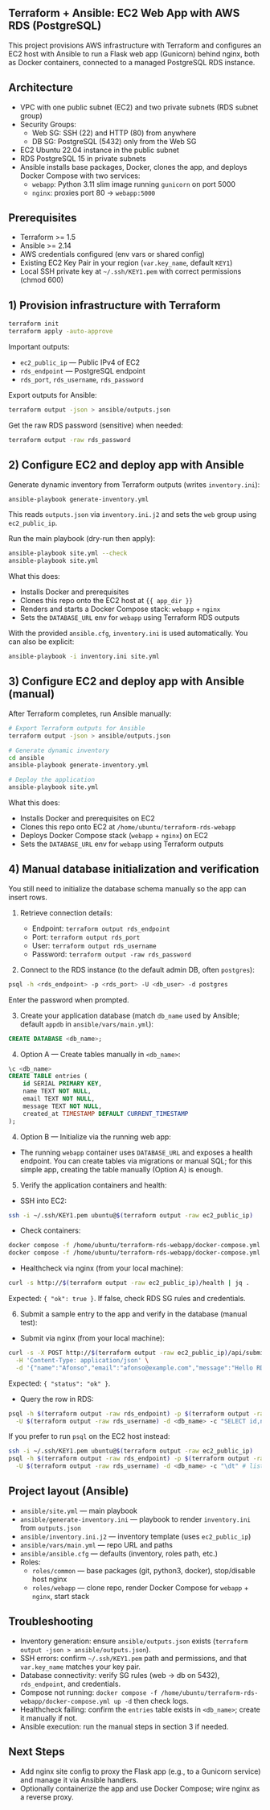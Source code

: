 ## Terraform + Ansible: EC2 Web App with AWS RDS (PostgreSQL)

This project provisions AWS infrastructure with Terraform and configures an EC2 host with Ansible to run a Flask web app (Gunicorn) behind nginx, both as Docker containers, connected to a managed PostgreSQL RDS instance.

## Architecture
- VPC with one public subnet (EC2) and two private subnets (RDS subnet group)
- Security Groups:
  - Web SG: SSH (22) and HTTP (80) from anywhere
  - DB SG: PostgreSQL (5432) only from the Web SG
- EC2 Ubuntu 22.04 instance in the public subnet
- RDS PostgreSQL 15 in private subnets
- Ansible installs base packages, Docker, clones the app, and deploys Docker Compose with two services:
  - `webapp`: Python 3.11 slim image running `gunicorn` on port 5000
  - `nginx`: proxies port 80 → `webapp:5000`

## Prerequisites
- Terraform >= 1.5
- Ansible >= 2.14
- AWS credentials configured (env vars or shared config)
- Existing EC2 Key Pair in your region (`var.key_name`, default `KEY1`)
- Local SSH private key at `~/.ssh/KEY1.pem` with correct permissions (chmod 600)

## 1) Provision infrastructure with Terraform
```bash
terraform init
terraform apply -auto-approve
```

Important outputs:
- `ec2_public_ip` — Public IPv4 of EC2
- `rds_endpoint` — PostgreSQL endpoint
- `rds_port`, `rds_username`, `rds_password`

Export outputs for Ansible:
```bash
terraform output -json > ansible/outputs.json
```

Get the raw RDS password (sensitive) when needed:
```bash
terraform output -raw rds_password
```

## 2) Configure EC2 and deploy app with Ansible
Generate dynamic inventory from Terraform outputs (writes `inventory.ini`):
```bash
ansible-playbook generate-inventory.yml
```
This reads `outputs.json` via `inventory.ini.j2` and sets the `web` group using `ec2_public_ip`.

Run the main playbook (dry-run then apply):
```bash
ansible-playbook site.yml --check
ansible-playbook site.yml
```
What this does:
- Installs Docker and prerequisites
- Clones this repo onto the EC2 host at `{{ app_dir }}`
- Renders and starts a Docker Compose stack: `webapp` + `nginx`
- Sets the `DATABASE_URL` env for `webapp` using Terraform RDS outputs

With the provided `ansible.cfg`, `inventory.ini` is used automatically. You can also be explicit:
```bash
ansible-playbook -i inventory.ini site.yml
```

## 3) Configure EC2 and deploy app with Ansible (manual)
After Terraform completes, run Ansible manually:

```bash
# Export Terraform outputs for Ansible
terraform output -json > ansible/outputs.json

# Generate dynamic inventory
cd ansible
ansible-playbook generate-inventory.yml

# Deploy the application
ansible-playbook site.yml
```

What this does:
- Installs Docker and prerequisites on EC2
- Clones this repo onto EC2 at `/home/ubuntu/terraform-rds-webapp`
- Deploys Docker Compose stack (`webapp` + `nginx`) on EC2
- Sets the `DATABASE_URL` env for `webapp` using Terraform outputs

## 4) Manual database initialization and verification
You still need to initialize the database schema manually so the app can insert rows.

1. Retrieve connection details:
   - Endpoint: `terraform output rds_endpoint`
   - Port: `terraform output rds_port`
   - User: `terraform output rds_username`
   - Password: `terraform output -raw rds_password`

2. Connect to the RDS instance (to the default admin DB, often `postgres`):
```bash
psql -h <rds_endpoint> -p <rds_port> -U <db_user> -d postgres
```
Enter the password when prompted.

3. Create your application database (match `db_name` used by Ansible; default `appdb` in `ansible/vars/main.yml`):
```sql
CREATE DATABASE <db_name>;
```

4. Option A — Create tables manually in `<db_name>`:
```sql
\c <db_name>
CREATE TABLE entries (
    id SERIAL PRIMARY KEY,
    name TEXT NOT NULL,
    email TEXT NOT NULL,
    message TEXT NOT NULL,
    created_at TIMESTAMP DEFAULT CURRENT_TIMESTAMP
);
```

4. Option B — Initialize via the running web app:
- The running `webapp` container uses `DATABASE_URL` and exposes a health endpoint. You can create tables via migrations or manual SQL; for this simple app, creating the table manually (Option A) is enough.

5. Verify the application containers and health:
- SSH into EC2:
```bash
ssh -i ~/.ssh/KEY1.pem ubuntu@$(terraform output -raw ec2_public_ip)
```
- Check containers:
```bash
docker compose -f /home/ubuntu/terraform-rds-webapp/docker-compose.yml ps
docker compose -f /home/ubuntu/terraform-rds-webapp/docker-compose.yml logs --no-log-prefix -n 100
```
- Healthcheck via nginx (from your local machine):
```bash
curl -s http://$(terraform output -raw ec2_public_ip)/health | jq .
```
Expected: `{ "ok": true }`. If false, check RDS SG rules and credentials.

6. Submit a sample entry to the app and verify in the database (manual test):

- Submit via nginx (from your local machine):
```bash
curl -s -X POST http://$(terraform output -raw ec2_public_ip)/api/submit \
  -H 'Content-Type: application/json' \
  -d '{"name":"Afonso","email":"afonso@example.com","message":"Hello RDS"}' | jq .
```
Expected: `{ "status": "ok" }`.

- Query the row in RDS:
```bash
psql -h $(terraform output -raw rds_endpoint) -p $(terraform output -raw rds_port) \
  -U $(terraform output -raw rds_username) -d <db_name> -c "SELECT id,name,email,message,created_at FROM entries ORDER BY id DESC LIMIT 5;"
```

If you prefer to run `psql` on the EC2 host instead:
```bash
ssh -i ~/.ssh/KEY1.pem ubuntu@$(terraform output -raw ec2_public_ip)
psql -h $(terraform output -raw rds_endpoint) -p $(terraform output -raw rds_port) \
  -U $(terraform output -raw rds_username) -d <db_name> -c "\dt" # list tables
```

## Project layout (Ansible)
- `ansible/site.yml` — main playbook
- `ansible/generate-inventory.ini` — playbook to render `inventory.ini` from `outputs.json`
- `ansible/inventory.ini.j2` — inventory template (uses `ec2_public_ip`)
- `ansible/vars/main.yml` — repo URL and paths
- `ansible/ansible.cfg` — defaults (inventory, roles path, etc.)
- Roles:
  - `roles/common` — base packages (git, python3, docker), stop/disable host nginx
  - `roles/webapp` — clone repo, render Docker Compose for `webapp` + `nginx`, start stack

## Troubleshooting
- Inventory generation: ensure `ansible/outputs.json` exists (`terraform output -json > ansible/outputs.json`).
- SSH errors: confirm `~/.ssh/KEY1.pem` path and permissions, and that `var.key_name` matches your key pair.
- Database connectivity: verify SG rules (web → db on 5432), `rds_endpoint`, and credentials.
- Compose not running: `docker compose -f /home/ubuntu/terraform-rds-webapp/docker-compose.yml up -d` then check logs.
- Healthcheck failing: confirm the `entries` table exists in `<db_name>`; create it manually if not.
- Ansible execution: run the manual steps in section 3 if needed.

## Next Steps
- Add nginx site config to proxy the Flask app (e.g., to a Gunicorn service) and manage it via Ansible handlers.
- Optionally containerize the app and use Docker Compose; wire nginx as a reverse proxy.

